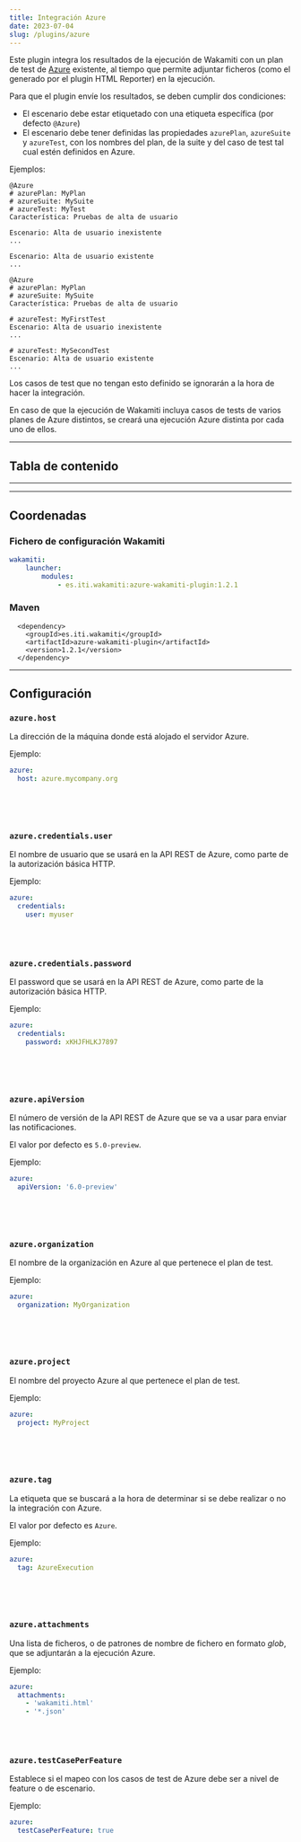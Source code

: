 ```yaml
---
title: Integración Azure
date: 2023-07-04
slug: /plugins/azure
---
```


Este plugin integra los resultados de la ejecución de Wakamiti con un plan de test 
de [Azure](https://azure.microsoft.com/) existente, al tiempo que permite adjuntar 
ficheros (como el generado por el plugin HTML Reporter) en la ejecución.


Para que el plugin envíe los resultados, se deben cumplir dos condiciones:

- El escenario debe estar etiquetado con una etiqueta específica (por defecto `@Azure`)
- El escenario debe tener definidas las propiedades `azurePlan`, `azureSuite` y `azureTest`,
con los nombres del plan, de la suite y del caso de test tal cual estén definidos en Azure.

Ejemplos:

```gherkin
@Azure
# azurePlan: MyPlan
# azureSuite: MySuite
# azureTest: MyTest
Característica: Pruebas de alta de usuario

Escenario: Alta de usuario inexistente
...

Escenario: Alta de usuario existente
...
```

```gherkin
@Azure
# azurePlan: MyPlan
# azureSuite: MySuite
Característica: Pruebas de alta de usuario

# azureTest: MyFirstTest
Escenario: Alta de usuario inexistente
...

# azureTest: MySecondTest
Escenario: Alta de usuario existente
...
```

Los casos de test que no tengan esto definido se ignorarán a la hora de hacer la integración.

En caso de que la ejecución de Wakamiti incluya casos de tests de varios planes de Azure distintos,
se creará una ejecución Azure distinta por cada uno de ellos.

---
## Tabla de contenido

---

---
## Coordenadas


### Fichero de configuración Wakamiti

```yaml
wakamiti:
    launcher:
        modules:
            - es.iti.wakamiti:azure-wakamiti-plugin:1.2.1
```

### Maven

```
  <dependency>
    <groupId>es.iti.wakamiti</groupId>
    <artifactId>azure-wakamiti-plugin</artifactId>
    <version>1.2.1</version>
  </dependency>
```


---
## Configuración


###  `azure.host`
La dirección de la máquina donde está alojado el servidor Azure.

Ejemplo:

```yaml
azure:
  host: azure.mycompany.org
  
```

<br /><br />

###  `azure.credentials.user`
El nombre de usuario que se usará en la API REST de Azure, como parte de la autorización básica HTTP.

Ejemplo:

```yaml
azure:
  credentials:
    user: myuser

```

<br /><br />

###  `azure.credentials.password`
El password que se usará en la API REST de Azure, como parte de la autorización básica HTTP.

Ejemplo:

```yaml
azure:
  credentials:
    password: xKHJFHLKJ7897
  
```

<br /><br />

###  `azure.apiVersion`
El número de versión de la API REST de Azure que se va a usar para enviar las notificaciones.

El valor por defecto es `5.0-preview`.

Ejemplo:

```yaml
azure:
  apiVersion: '6.0-preview'
  
```

<br /><br />

###  `azure.organization`
El nombre de la organización en Azure al que pertenece el plan de test.

Ejemplo:

```yaml
azure:
  organization: MyOrganization
  
```

<br /><br />

###  `azure.project`
El nombre del proyecto Azure al que pertenece el plan de test.

Ejemplo:

```yaml
azure:
  project: MyProject
  
```

<br /><br />

###  `azure.tag`
La etiqueta que se buscará a la hora de determinar si se debe realizar o no la integración
con Azure.

El valor por defecto es `Azure`.

Ejemplo:

```yaml
azure:
  tag: AzureExecution
  
```

<br /><br />

###  `azure.attachments`
Una lista de ficheros, o de patrones de nombre de fichero en formato _glob_, que 
se adjuntarán a la ejecución Azure.


Ejemplo:

```yaml
azure:
  attachments:
    - 'wakamiti.html'
    - '*.json'  
```

<br /><br />

### `azure.testCasePerFeature`
Establece si el mapeo con los casos de test de Azure debe ser a nivel de feature o de escenario.

Ejemplo:
```yaml
azure:
  testCasePerFeature: true
```
